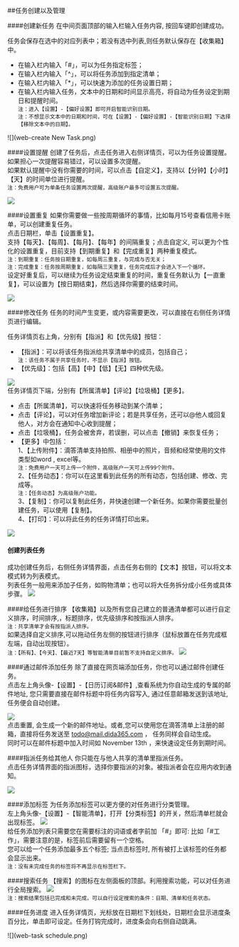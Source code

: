 ##任务创建以及管理

####创建新任务
在中间页面顶部的输入栏输入任务内容, 按回车键即创建成功。

任务会保存在选中的对应列表中；若没有选中列表,则任务默认保存在【收集箱】中。

* 在输入栏内输入「#」，可以为任务指定标签；
* 在输入栏内输入「^」，可以将任务添加到指定清单；
* 在输入栏内输入「*」，可以快速为添加的任务设置日期；
* 在输入栏内输入任务，文本中的日期和时间显示高亮，将自动为任务设定到期日和提醒时间。
<br/> `注：进入【设置】-【偏好设置】即可开启智能识别日期。`
<br>`注：不想显示文本中的日期和时间，可在【设置】-【偏好设置】-【智能识别日期】下选择【移除文本中的日期】。`

![](web-create New Task.png)

####设置提醒
创建了任务后，点击任务进入右侧详情页，可以为任务设置提醒。
<br>如果担心一次提醒容易错过，可以设置多次提醒。
<br>如果默认提醒中没有你需要的时间，可以点击【自定义】，支持以【分钟】【小时】【天】的时间单位进行提醒。
<br/> `注：免费用户可为单条任务设置两次提醒，高级账户最多可设置五次提醒。`

![](web-remind.png)


####设置重复
如果你需要做一些按周期循环的事情，比如每月15号查看信用卡账单，可以创建重复任务。
<br />点击日期栏，单击【设置重复】。
<br />支持【每天】、【每周】、【每月】、【每年】的间隔重复；点击自定义, 可以更为个性化的设置重复，目前支持【到期重复】和【完成重复】两种重复模式。
<br/> `注：到期重复：任务按日期重复，如每周三重复，与完成与否无关；`
<br/> `注：完成重复：任务按周期重复，如每隔三天重复，任务完成后才会进入下一个循环。`
<br>设定好重复后，可以继续为任务设定结束重复的时间，重复任务默认为【一直重复】，可以设置为【按日期结束】，然后选择你需要的结束时间。

![](web-repeat.png)

####修改任务
任务的时间产生变更，或内容需要更改，可以直接在右侧任务详情页进行编辑。

任务详情页右上角，分别有【指派】和【优先级】按钮：
* 【指派】：可以将该任务指派给共享清单中的成员，包括自己；
<br>`注：该任务不属于共享任务时，不显示【指派】按钮。`
* 【优先级】：包括【高】【中】【低】【无】四种优先级。

![](web-priority.png)
<br>任务详情页下端，分别有【所属清单】【评论】【垃圾桶】【更多】。
* 点击【所属清单】，可以快速将任务移动到某个清单；
* 点击【评论】，可以对任务增加新评论；若是共享任务，还可以@他人或回复他人，对方会在通知中心收到提醒；
* 点击【垃圾桶】，任务会被舍弃，若误删，可以点击【撤销】来恢复任务；
* 【更多】中包括：
<br>1、【上传附件】：滴答清单支持拍照、相册中的照片，音频和经常使用的文件类型如word , excel等。
<br/> `注：免费用户一天可上传一个附件，高级账户一天可上传99个附件。`
<br>2、【任务动态】：你可以在这里看到此任务的所有动态，包括创建、修改、完成等。
<br/> `注：【任务动态】为高级账户功能。`
<br>3、【复制】：你可以复制此任务，并快速创建一个新任务。如果你需要批量创建任务，可以使用【复制】。
<br>4、【打印】：可以将此任务的任务详情打印出来。

![](web-revise.png)

#### 创建列表任务
成功创建任务后，右侧任务详情界面，点击任务右侧的【文本】按钮，可以将文本模式转为列表模式。
<br/> 列表任务一般用来添加子任务，如购物清单；也可以将大任务拆分成小任务或具体步骤。
![](web-checklistnote.png)

####给任务进行排序
【收集箱】以及所有您自己建立的普通清单都可以进行自定义排序，时间排序,，标题排序，优先级排序和按指派人排序。
<br/> `注：共享清单才会有按指派人排序。`
<br/>如果选择自定义排序,可以拖动任务左侧的按钮进行排序（鼠标放置在任务完成框左端，自动出现按钮）。
<br/> `注：【所有】、【今天】、【最近7天】等智能清单目前暂不支持自定义排序。`
![](web-sort.png)


####通过邮件添加任务
除了直接在网页端添加任务，你也可以通过邮件创建任务。
<br />点击左上角头像-【设置】-【日历订阅&邮件】,查看系统为你自动生成的专属的邮件地址, 您只需要直接在邮件标题中将任务内容写入, 通过任意邮箱发送到该地址, 任务便会自动创建。

![](web-addviaemail0.png)
<br />点击重置, 会生成一个新的邮件地址。或者,您可以使用您在滴答清单上注册的邮箱，直接将任务发送至 [todo@mail.dida365.com](todo@mail.dida365.com) ， 任务同样会自动生成。 <br>同时可以在邮件标题中加入时间如 November 13th ，来快速设定任务到期时间。

####指派任务给其他人
你只能在与他人共享的清单里指派任务。
<br/>点击任务详情界面的指派图标，选择你要指派的对象。被指派者会在应用内收到通知。

![](web-assign.png)

####添加标签
为任务添加标签可以更方便的对任务进行分类管理。
<br/>左上角头像-【设置】-【智能清单】，打开【分类标签】的开关，然后清单栏就会出现标签。
![](web-tag.png)
<br/>给任务添加列表只需要您在需要标注的词语或者字前加 「#」即可: 比如「#工作」，需要注意的是，标签前后需要留有一个空格。
<br/>您可以给一个任务添加最多五个标签; 当点击标签时, 所有被打上该标签的任务都会显示出来。
<br/> `注：没有未完成任务的标签将不再显示在标签栏下。`

####搜索任务
【搜索】的图标在左侧面板的顶部。利用搜索功能，可以对任务进行全局搜索。
![](web-search0.png)
<br/> `注：搜索结果包括已完成和未完成，可以自行设定搜索的条件：日期、清单和任务状态。`

####任务进度
进入任务详情页，光标放在日期栏下划线处，日期栏会显示进度条百分比，单击即可设定。任务打钩完成时，进度条会向右侧自动跳满。

![](web-task schedule.png)